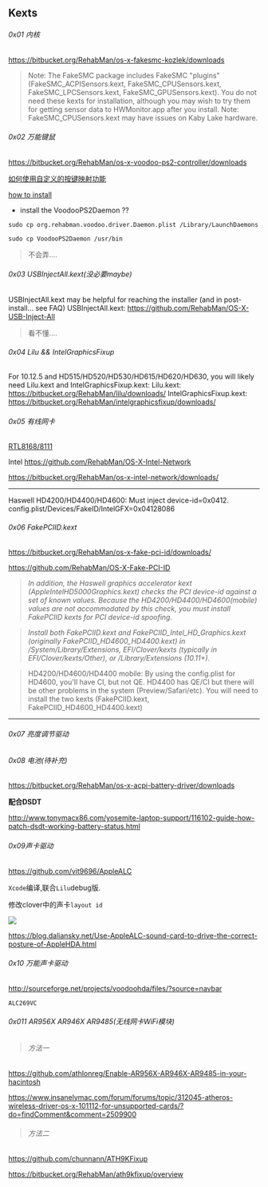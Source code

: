 ## Kexts

###### 0x01 内核

<https://bitbucket.org/RehabMan/os-x-fakesmc-kozlek/downloads>

> Note: The FakeSMC package includes FakeSMC "plugins" (FakeSMC_ACPISensors.kext, FakeSMC_CPUSensors.kext, FakeSMC_LPCSensors.kext, FakeSMC_GPUSensors.kext). You do not need these kexts for installation, although you may wish to try them for getting sensor data to HWMonitor.app after you install. Note: FakeSMC_CPUSensors.kext may have issues on Kaby Lake hardware.

###### 0x02 万能键鼠

<https://bitbucket.org/RehabMan/os-x-voodoo-ps2-controller/downloads>

[如何使用自定义的按键映射功能](https://github.com/RehabMan/OS-X-Voodoo-PS2-Controller/wiki/如何使用自定义的按键映射功能)

[how to install](https://github.com/RehabMan/OS-X-Voodoo-PS2-Controller/wiki/How-to-Install)

- install the VoodooPS2Daemon ??

```
sudo cp org.rehabman.voodoo.driver.Daemon.plist /Library/LaunchDaemons

sudo cp VoodooPS2Daemon /usr/bin

```

> 不会弄....

###### 0x03 USBInjectAll.kext(没必要maybe)

USBInjectAll.kext may be helpful for reaching the installer (and in post-install... see FAQ)
USBInjectAll.kext: <https://github.com/RehabMan/OS-X-USB-Inject-All>

> 看不懂....

###### 0x04 Lilu && IntelGraphicsFixup

For 10.12.5 and HD515/HD520/HD530/HD615/HD620/HD630, you will likely need Lilu.kext and IntelGraphicsFixup.kext:
Lilu.kext: <https://bitbucket.org/RehabMan/lilu/downloads/>
IntelGraphicsFixup.kext: <https://bitbucket.org/RehabMan/intelgraphicsfixup/downloads/>

###### 0x05 有线网卡

[RTL8168/8111](https://bitbucket.org/RehabMan/os-x-realtek-network/downloads)

Intel   <https://github.com/RehabMan/OS-X-Intel-Network>

<https://bitbucket.org/RehabMan/os-x-intel-network/downloads/>



----

Haswell HD4200/HD4400/HD4600: Must inject device-id=0x0412.
config.plist/Devices/FakeID/IntelGFX=0x04128086

###### 0x06 FakePCIID.kext

<https://bitbucket.org/RehabMan/os-x-fake-pci-id/downloads/>

<https://github.com/RehabMan/OS-X-Fake-PCI-ID>

> *In addition, the Haswell graphics accelerator kext (AppleIntelHD5000Graphics.kext) checks the PCI device-id against a set of known values. Because the HD4200/HD4400/HD4600(mobile) values are not accommodated by this check, you must install FakePCIID kexts for PCI device-id spoofing.*

> *Install both FakePCIID.kext and FakePCIID_Intel_HD_Graphics.kext (originally FakePCIID_HD4600_HD4400.kext) in /System/Library/Extensions, EFI/Clover/kexts (typically in EFI/Clover/kexts/Other), or /Library/Extensions (10.11+).*

> HD4200/HD4600/HD4400 mobile: By using the config.plist for HD4600, you'll have CI, but not QE. HD4400 has QE/CI but there will be other problems in the system (Preview/Safari/etc). You will need to install the two kexts (FakePCIID.kext, FakePCIID_HD4600_HD4400.kext) 

---



######  0x07 亮度调节驱动

###### 0x08 电池(待补充)

<https://bitbucket.org/RehabMan/os-x-acpi-battery-driver/downloads>

**配合DSDT**

<http://www.tonymacx86.com/yosemite-laptop-support/116102-guide-how-patch-dsdt-working-battery-status.html>

###### 0x09声卡驱动

<https://github.com/vit9696/AppleALC>

`Xcode`编译,联合`Lilu`debug版.

修改clover中的声卡`layout id`

![](https://ws2.sinaimg.cn/large/006tKfTcly1fr1qomeq38j30nn0d6wgy.jpg)

<https://blog.daliansky.net/Use-AppleALC-sound-card-to-drive-the-correct-posture-of-AppleHDA.html>



###### 0x10 万能声卡驱动

<http://sourceforge.net/projects/voodoohda/files/?source=navbar>

`ALC269VC`

######  0x011 AR956X AR946X AR9485(无线网卡WiFi模块)

> ###### 方法一

<https://github.com/athlonreg/Enable-AR956X-AR946X-AR9485-in-your-hacintosh>

<https://www.insanelymac.com/forum/forums/topic/312045-atheros-wireless-driver-os-x-101112-for-unsupported-cards/?do=findComment&comment=2509900>

> ###### 方法二

 <https://github.com/chunnann/ATH9KFixup>

<https://bitbucket.org/RehabMan/ath9kfixup/overview>

